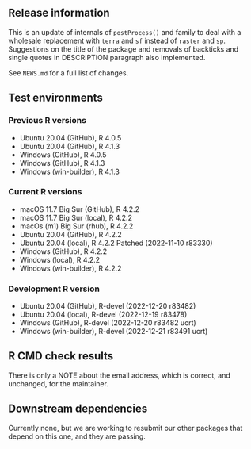 ## Release information

This is an update of internals of `postProcess()` and family to deal with a wholesale replacement with `terra` and `sf` instead of `raster` and `sp`. Suggestions on the title of the package and removals of backticks and single quotes in DESCRIPTION paragraph also implemented.

See `NEWS.md` for a full list of changes.

## Test environments

### Previous R versions
* Ubuntu 20.04                 (GitHub), R 4.0.5
* Ubuntu 20.04                 (GitHub), R 4.1.3
* Windows                      (GitHub), R 4.0.5
* Windows                      (GitHub), R 4.1.3
* Windows                 (win-builder), R 4.1.3

### Current R versions
* macOS 11.7 Big Sur           (GitHub), R 4.2.2
* macOS 11.7 Big Sur            (local), R 4.2.2
* macOs (m1) Big Sur             (rhub), R 4.2.2
* Ubuntu 20.04                 (GitHub), R 4.2.2
* Ubuntu 20.04                  (local), R 4.2.2 Patched (2022-11-10 r83330)
* Windows                      (GitHub), R 4.2.2
* Windows                       (local), R 4.2.2
* Windows                 (win-builder), R 4.2.2

### Development R version
* Ubuntu 20.04                 (GitHub), R-devel (2022-12-20 r83482)
* Ubuntu 20.04                  (local), R-devel (2022-12-19 r83478)
* Windows                      (GitHub), R-devel (2022-12-20 r83482 ucrt)
* Windows                 (win-builder), R-devel (2022-12-21 r83491 ucrt)

## R CMD check results

There is only a NOTE about the email address, which is correct, and unchanged, for the maintainer.

## Downstream dependencies

Currently none, but we are working to resubmit our other packages that depend on this one, and they are passing.
